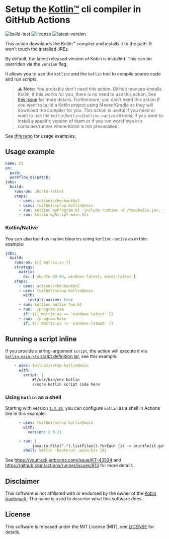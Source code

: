 # Setup the [Kotlin™](https://kotlinlang.org/) cli compiler in GitHub Actions

![build-test](https://github.com/fwilhe2/setup-kotlin/workflows/build-test/badge.svg)
![license](https://img.shields.io/github/license/fwilhe2/setup-kotlin)
![latest-version](https://img.shields.io/github/v/tag/fwilhe2/setup-kotlin)

This action downloads the Kotlin™ compiler and installs it to the path.
It won't touch the installed JREs.

By default, the latest released version of Kotlin is installed.
This can be overriden via the `version` flag.

It allows you to use the `kotlinc` and the `kotlin` tool to compile source code and run scripts.

> :warning: **Note:** You probably don't need this action.
> GitHub now pre-installs Kotlin, if this works for you, there is no need to use this action.
> See [this issue](https://github.com/fwilhe2/setup-kotlin/issues/174) for more details.
> Furthermore, you don't need this action if you want to build a Kotlin project using Maven/Gradle as they will download the compiler for you.
> This action is useful if you need or want to use the `kotlin`/`kotlinc`/`kotlinc-native` cli tools, if you want to install a specific version of them or if you run workflows in a container/runner where Kotlin is not preinstalled.

See [this repo](https://github.com/fwilhe2/improved-enigma) for usage examples.

## Usage example

```yaml
name: CI
on:
  push:
  workflow_dispatch:
jobs:
  build:
    runs-on: ubuntu-latest
    steps:
      - uses: actions/checkout@v2
      - uses: fwilhe2/setup-kotlin@main
      - run: kotlinc myProgram.kt -include-runtime -d /tmp/hello.jar; java -jar /tmp/hello.jar
      - run: kotlin myScript.main.kts
```

### Kotlin/Native

You can also build os-native binaries using `kotlinc-native` as in this example:

```yaml
jobs:
  build:
    runs-on: ${{ matrix.os }}
    strategy:
      matrix:
        os: [ ubuntu-20.04, windows-latest, macos-latest ]
    steps:
      - uses: actions/checkout@v2
      - uses: fwilhe2/setup-kotlin@main
        with:
          install-native: true
      - run: kotlinc-native foo.kt
      - run: ./program.exe
        if: ${{ matrix.os == 'windows-latest' }}
      - run: ./program.kexe
        if: ${{ matrix.os != 'windows-latest' }}
```

## Running a script inline

If you provide a string-argument `script`, the action will execute it via [`kotlin-main-kts` script definition jar](https://github.com/Kotlin/kotlin-script-examples/blob/master/jvm/main-kts/MainKts.md), see this example:

```yaml
    - uses: fwilhe2/setup-kotlin@main
      with:
        script: |
            #!/usr/bin/env kotlin
            //more kotlin script code here
```

### Using `kotlin` as a shell

 Starting with version [`1.4.30`](https://github.com/JetBrains/kotlin/releases/tag/v1.4.30), you can configure `kotlin` as a shell in Actions like in this example:
```yaml
      - uses: fwilhe2/setup-kotlin@main
        with:
          version: 2.0.21

      - run: |
            java.io.File(".").listFiles().forEach {it -> println(it.getName().toString())}
        shell: kotlin -howtorun .main.kts {0}
```

See https://youtrack.jetbrains.com/issue/KT-43534 and https://github.com/actions/runner/issues/813 for more details.

## Disclaimer

This software is not affiliated with or endorsed by the owner of the [Kotlin trademark](https://kotlinlang.org/foundation/guidelines.html).
The name is used to describe what this software does.

## License

This software is released under the MIT License (MIT), see [LICENSE](./LICENSE) for details.
